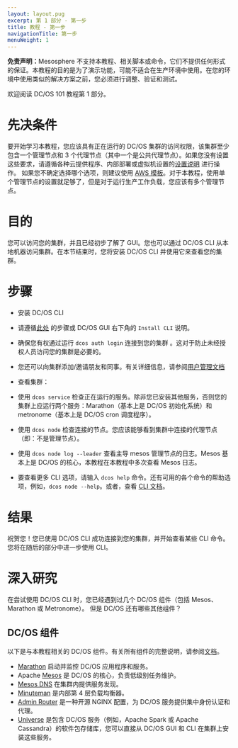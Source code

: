 ```yaml
---
layout: layout.pug
excerpt: 第 1 部分 - 第一步
title: 教程 - 第一步
navigationTitle: 第一步
menuWeight: 1
---
```


<p class="message--warning"><strong>免责声明：</strong>Mesosphere 不支持本教程、相关脚本或命令，它们不提供任何形式的保证。本教程的目的是为了演示功能，可能不适合在生产环境中使用。在您的环境中使用类似的解决方案之前，您必须进行调整、验证和测试。</p>

欢迎阅读 DC/OS 101 教程第 1 部分。

# 先决条件
要开始学习本教程，您应该具有正在运行的 DC/OS 集群的访问权限，该集群至少包含一个管理节点和 3 个代理节点（其中一个是公共代理节点）。如果您没有设置这些要求，请遵循各种云提供程序、内部部署或虚拟机设置的[设置说明](/cn/1.11/installing/) 进行操作。
如果您不确定选择哪个选项，则建议使用 <a href="https://downloads.dcos.io/dcos/stable/aws.html" target="_blank">AWS 模板</a>。对于本教程，使用单个管理节点的设置就足够了，但是对于运行生产工作负载，您应该有多个管理节点。

# 目的
您可以访问您的集群，并且已经初步了解了 GUI。您也可以通过 DC/OS CLI 从本地机器访问集群。在本节结束时，您将安装 DC/OS CLI 并使用它来查看您的集群。

# 步骤
 * 安装 DC/OS CLI
 * 请遵循[此处](/cn/1.11/cli/install/) 的步骤或 DC/OS GUI 右下角的 `Install CLI` 说明。
 * 确保您有权通过运行 `dcos auth login` 连接到您的集群 。这对于防止未经授权人员访问您的集群是必要的。
 * 您还可以向集群添加/邀请朋友和同事。有关详细信息，请参阅[用户管理文档](/cn/1.11/security/ent/users-groups/)

 * 查看集群：
 * 使用 `dcos service` 检查正在运行的服务。除非您已安装其他服务，否则您的集群上应运行两个服务：Marathon（基本上是 DC/OS 初始化系统）和 metronome（基本上是 DC/OS cron 调度程序）。
 * 使用 `dcos node` 检查连接的节点。您应该能够看到集群中连接的代理节点（即：不是管理节点）。
 * 使用 `dcos node log --leader` 查看主导 mesos 管理节点的日志。Mesos 基本上是 DC/OS 的核心，本教程在本教程中多次查看 Mesos 日志。
 * 要查看更多 CLI 选项，请输入 `dcos help` 命令。还有可用的各个命令的帮助选项，例如，`dcos node --help`。或者，查看 [CLI 文档](/cn/1.11/cli/)。

# 结果
祝贺您！您已使用 DC/OS CLI 成功连接到您的集群，并开始查看某些 CLI 命令。
您将在随后的部分中进一步使用 CLI。

# 深入研究
在尝试使用 DC/OS CLI 时，您已经遇到过几个 DC/OS 组件（包括 Mesos、Marathon 或 Metronome）。
但是 DC/OS 还有哪些其他组件？

## DC/OS 组件
以下是与本教程相关的 DC/OS 组件。有关所有组件的完整说明，请参阅[文档](/cn/1.11/overview/architecture/components/)。
* [Marathon](/cn/1.11/overview/architecture/components/#marathon) 启动并监控 DC/OS 应用程序和服务。
* Apache [Mesos](/cn/1.11/overview/architecture/components/#apache-mesos) 是 DC/OS 的核心，负责低级别任务维护。
* [Mesos DNS](/cn/1.11/overview/architecture/components/#mesos-dns) 在集群内提供服务发现。
* [Minuteman](/cn/1.11/overview/architecture/components/#minuteman) 是内部第 4 层负载均衡器。
* [Admin Router](/cn/1.11/overview/architecture/components/#admin-router) 是一种开源 NGINX 配置，为 DC/OS 服务提供集中身份认证和代理。
* [Universe](/cn/1.11/overview/architecture/components/#dcos-package-manager) 是包含 DC/OS 服务（例如，Apache Spark 或 Apache Cassandra）的软件包存储库，您可以直接从 DC/OS GUI 和 CLI 在集群上安装这些服务。
